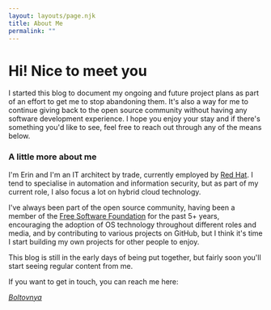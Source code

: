```yaml
---
layout: layouts/page.njk
title: About Me
permalink: ""
---
```

# Hi! Nice to meet you

I started this blog to document my ongoing and future project plans as part of an effort to get me to stop abandoning them. It's also a way for me to continue giving back to the open source community without having any software development experience. I hope you enjoy your stay and if there's something you'd like to see, feel free to reach out through any of the means below.

### A little more about me

I'm Erin and I'm an IT architect by trade, currently employed by [Red Hat](https://redhat.com). I tend to specialise in automation and information security, but as part of my current role, I also focus a lot on hybrid cloud technology.

I've always been part of the open source community, having been a member of the [Free Software Foundation](https://fsf.org) for the past 5+ years, encouraging the adoption of OS technology throughout different roles and media, and by contributing to various projects on GitHub, but I think it's time I start building my own projects for other people to enjoy.

This blog is still in the early days of being put together, but fairly soon you'll start seeing regular content from me.

If you want to get in touch, you can reach me here:  

<i class="fab fa-github"><a href="https://github.com/boltovnya">Boltovnya</a></i>